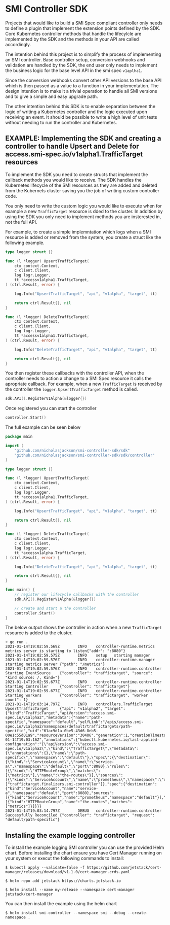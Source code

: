 # SMI Controller SDK

Projects that would like to build a SMI Spec compliant controller only needs to 
define a plugin that implement the extension points defined by the SDK. Core Kubernetes 
controller methods that handle the lifecylcle are implemented by the SDK and 
the methods in your API are called accordingly.

The intention behind this project is to simplify the process of implementing an SMI controller.
Base controller setup, conversion webhooks and validation are handled by the SDK, 
the end user only needs to implement the business  logic for the base level API in the smi spec `v1aplha1`.

Since the conversion webhooks convert other API versions to the base API which is then passed as 
a value to a function in your implementation. The design intention is to make it a trivial operation to
handle all SMI versions and to give a simple and easy upgrade path.

The other intention behind this SDK is to enable separation between the logic of writing a Kubernetes 
controller and the logic executed upon receiving an event. It should be possible to write a high level
of unit tests without needing to run the controller and Kubernetes.

## EXAMPLE: Implementing the SDK and creating a controller to handle Upsert and Delete for access.smi-spec.io/v1alpha1.TrafficTarget resources

To implement the SDK you need to create structs that implement the callback methods you would
like to receive. The SDK handles the Kubernetes lifecycle of the SMI resources as they are added 
and deleted from the Kubernets cluster saving you the job of writing custom controller code.

You only need to write the custom logic you would like to execute when for example a new `TrafficTarget`
resource is dded to the cluster. In addition by using the SDK you only need to implement methods you
are insterested in, not the full API.

For example, to create a simple implemntation which logs when a SMI resource is added or removed from
the system, you create a struct like the following example.

```go
type logger struct {}

func (l *logger) UpsertTrafficTarget(
	ctx context.Context,
	c client.Client,
	log logr.Logger,
	tt *accessv1alpha1.TrafficTarget,
) (ctrl.Result, error) {

	log.Info("UpsertTrafficTarget", "api", "v1alpha", "target", tt)

	return ctrl.Result{}, nil
}

func (l *logger) DeleteTrafficTarget(
	ctx context.Context,
	c client.Client,
	log logr.Logger,
	tt *accessv1alpha1.TrafficTarget,
) (ctrl.Result, error) {

	log.Info("DeleteTrafficTarget", "api", "v1alpha", "target", tt)

	return ctrl.Result{}, nil
}
```

You then register these callbacks with the controller API, when the controller needs to action a change 
to a SMI Spec resource it calls the apropriate callback. For example, when a new `TrafficTarget` is 
received by the controller the `logger.UpsertTrafficTarget` method is called.

```go
sdk.API().RegisterV1Alpha(&logger{})
```

Once registered you can start the controller

```go
controller.Start()
```

The full example can be seen below

```go
package main

import (
	"github.com/nicholasjackson/smi-controller-sdk/sdk"
	"github.com/nicholasjackson/smi-controller-sdk/sdk/controller"
)

type logger struct {}

func (l *logger) UpsertTrafficTarget(
	ctx context.Context,
	c client.Client,
	log logr.Logger,
	tt *accessv1alpha1.TrafficTarget,
) (ctrl.Result, error) {

	log.Info("UpsertTrafficTarget", "api", "v1alpha", "target", tt)

	return ctrl.Result{}, nil
}

func (l *logger) DeleteTrafficTarget(
	ctx context.Context,
	c client.Client,
	log logr.Logger,
	tt *accessv1alpha.TrafficTarget,
) (ctrl.Result, error) {

	log.Info("DeleteTrafficTarget", "api", "v1alpha", "target", tt)

	return ctrl.Result{}, nil
}

func main() {
	// register our lifecycle callbacks with the controller
	sdk.API().RegisterV1Alpha(&logger{})

	// create and start a the controller
	controller.Start()
}
```

The below output shows the controller in action when a new `TrafficTarget` resource is added to the cluster.

```shell
➜ go run .
2021-01-14T19:02:59.569Z        INFO    controller-runtime.metrics      metrics server is starting to listen{"addr": ":8080"}
2021-01-14T19:02:59.575Z        INFO    setup   starting manager
2021-01-14T19:02:59.576Z        INFO    controller-runtime.manager      starting metrics server {"path": "/metrics"}
2021-01-14T19:02:59.576Z        INFO    controller-runtime.controller   Starting EventSource    {"controller": "traffictarget", "source": "kind source: /, Kind="}
2021-01-14T19:02:59.677Z        INFO    controller-runtime.controller   Starting Controller     {"controller": "traffictarget"}
2021-01-14T19:02:59.677Z        INFO    controller-runtime.controller   Starting workers        {"controller": "traffictarget", "worker count": 1}
2021-01-14T19:03:14.797Z        INFO    controllers.TrafficTarget       UpsertTrafficTarget     {"api": "v1alpha2", "target": {"kind":"TrafficTarget","apiVersion":"access.smi-spec.io/v1alpha2","metadata":{"name":"path-specific","namespace":"default","selfLink":"/apis/access.smi-spec.io/v1alpha2/namespaces/default/traffictargets/path-specific","uid":"61ac9d1a-0be5-43d6-8eb5-00e1c55d01a9","resourceVersion":"30406","generation":1,"creationTimestamp":"2021-01-14T19:03:16Z","annotations":{"kubectl.kubernetes.io/last-applied-configuration":"{\"apiVersion\":\"access.smi-spec.io/v1alpha2\",\"kind\":\"TrafficTarget\",\"metadata\":{\"annotations\":{},\"name\":\"path-specific\",\"namespace\":\"default\"},\"spec\":{\"destination\":{\"kind\":\"ServiceAccount\",\"name\":\"service-a\",\"namespace\":\"default\",\"port\":8080},\"rules\":[{\"kind\":\"HTTPRouteGroup\",\"matches\":[\"metrics\"],\"name\":\"the-routes\"}],\"sources\":[{\"kind\":\"ServiceAccount\",\"name\":\"prometheus\",\"namespace\":\"default\"}]}}\n"},"finalizers":["traffictarget.finalizers.smi-controller"]},"spec":{"destination":{"kind":"ServiceAccount","name":"service-a","namespace":"default","port":8080},"sources":[{"kind":"ServiceAccount","name":"prometheus","namespace":"default"}],"rules":[{"kind":"HTTPRouteGroup","name":"the-routes","matches":["metrics"]}]}}}
2021-01-14T19:03:14.797Z        DEBUG   controller-runtime.controller   Successfully Reconciled {"controller": "traffictarget", "request": "default/path-specific"}
```

## Installing the example logging controller

To install the example logging SMI controller you can use the provided Helm chart. Before installing the chart ensure you have Cert Manager running on your system or execut the following commands to install:

```shell
$ kubectl apply --validate=false -f https://github.com/jetstack/cert-manager/releases/download/v1.1.0/cert-manager.crds.yaml

$ helm repo add jetstack https://charts.jetstack.io

$ helm install --name my-release --namespace cert-manager jetstack/cert-manager
```

You can then install the example using the helm chart

```shell
$ helm install smi-controller --namespace smi --debug --create-namespace .
```
